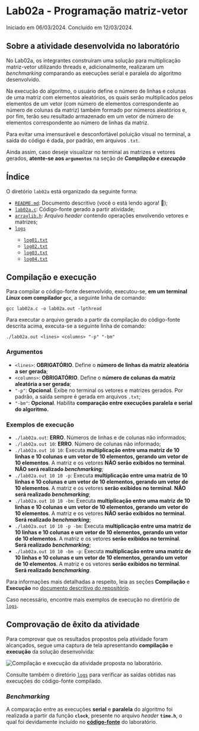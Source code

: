 <h1>Lab02a - Programação matriz-vetor</h1>
<p>Iniciado em 06/03/2024. Concluído em 12/03/2024.</p>

<h2>Sobre a atividade desenvolvida no laboratório</h2>
<p>No Lab02a, os integrantes construíram uma solução para multiplicação matriz-vetor utilizando threads e, adicionalmente, realizaram um <i>benchmarking</i> comparando as execuções serial e paralela do algoritmo desenvolvido.</p>
<p>Na execução do algoritmo, o usuário define o número de linhas e colunas de uma matriz com elementos aleatórios, os quais serão multiplicados pelos elementos de um vetor (com número de elementos correspondente ao número de colunas da matriz) também formado por números aleatórios e, por fim, terão seu resultado armazenado em um vetor de número de elementos correspondente ao número de linhas da matriz.</p>
<p>Para evitar uma imensurável e desconfortável poluição visual no terminal, a saída do código é dada, por padrão, em arquivos <code>.txt</code>.</p>
<p>Ainda assim, caso deseje visualizar no terminal as matrizes e vetores gerados, <strong>atente-se aos <code>argumentos</code></strong> na seção de <strong><i>Compilação e execução</i></strong></p>

<h2>Índice</h2>
<p>O diretório <code>lab02a</code> está organizado da seguinte forma:</p>
<ul>
 <li><a href="https://github.com/lihviaa/parallel-comp/blob/main/lab02/lab02a/README.md"><code>README.md</code></a>: Documento descritivo (você o está lendo agora! 🙂);</li>
 <li><a href="https://github.com/lihviaa/parallel-comp/blob/main/lab02/lab02a/lab02a.c"><code>lab02a.c</code></a>: Código-fonte gerado a partir atividade;</li>
 <li><a href="https://github.com/lihviaa/parallel-comp/blob/main/lab02/lab02a/arraylib.h"><code>arraylib.h</code></a>: Arquivo <i>header</i> contendo operações envolvendo vetores e matrizes;</li>
 <li><a href="https://github.com/lihviaa/parallel-comp/tree/main/lab02/lab02a/logs"><code>logs</code></a></li>
 <ul>
  <li><a href="https://github.com/lihviaa/parallel-comp/blob/main/lab02/lab02a/logs/log01.txt"><code>log01.txt</code></a></li>
  <li><a href="https://github.com/lihviaa/parallel-comp/blob/main/lab02/lab02a/logs/log02.txt"><code>log02.txt</code></a></li>
  <li><a href="https://github.com/lihviaa/parallel-comp/blob/main/lab02/lab02a/logs/log03.txt"><code>log03.txt</code></a></li>
  <li><a href="https://github.com/lihviaa/parallel-comp/blob/main/lab02/lab02a/logs/log04.txt"><code>log04.txt</code></a></li>
 </ul>
</ul>

<h2>Compilação e execução</h2>
<p>Para compilar o código-fonte desenvolvido, executou-se, <b>em um terminal <i>Linux</i> com compilador <code>gcc</code></b>, a seguinte linha de comando:</p>
<p><code>gcc lab02a.c -o lab02a.out -lpthread</code></p>
<p>Para executar o arquivo gerado a partir da compilação do código-fonte descrita acima, executa-se a seguinte linha de comando:</p>
<p><code>./lab02a.out &ltlines&gt &ltcolumns&gt "-p" "-bm"</code></p>
<h3>Argumentos</h3>
<ul>
 <li><code>&ltlines&gt</code>: <strong>OBRIGATÓRIO</strong>. Define o <strong>número de linhas da matriz aleatória a ser gerada</strong>;</li>
 <li><code>&ltcolumns&gt</code>: <strong>OBRIGATÓRIO</strong>. Define o <strong>número de colunas da matriz aleatória a ser gerada</strong>;</li>
 <li><code>"-p"</code>: <strong>Opcional</strong>. Exibe no terminal os vetores e matrizes gerados. Por padrão, a saída sempre é gerada em arquivos <code>.txt</code>;</li>
 <li><code>"-bm"</code>: <strong>Opcional</strong>. Habilita <strong>comparação entre execuções paralela e serial do algoritmo.</strong></li>
</ul>
<h3>Exemplos de execução</h3>
<ul>
 <li><code>./lab02a.out</code>: <strong>ERRO</strong>. Números de linhas e de colunas não informados;</li>
 <li><code>./lab02a.out 10</code>: <strong>ERRO</strong>. Número de colunas não informado;</li>
 <li><code>./lab02a.out 10 10</code>: Executa <strong>multiplicação entre uma matriz de 10 linhas e 10 colunas e um vetor de 10 elementos, gerando um vetor de 10 elementos</strong>. A matriz e os vetores <strong>NÃO serão exibidos no terminal</strong>. <strong>NÃO será realizado <i>benchmarking</i></strong>;</li>
 <li><code>./lab02a.out 10 10 -p</code>: Executa <strong>multiplicação entre uma matriz de 10 linhas e 10 colunas e um vetor de 10 elementos, gerando um vetor de 10 elementos</strong>. A matriz e os vetores <strong>serão exibidos no terminal</strong>. <strong>NÃO será realizado <i>benchmarking</i></strong>;</li>
 <li><code>./lab02a.out 10 10 -bm</code>: Executa <strong>multiplicação entre uma matriz de 10 linhas e 10 colunas e um vetor de 10 elementos, gerando um vetor de 10 elementos</strong>. A matriz e os vetores <strong>NÃO serão exibidos no terminal</strong>. <strong>Será realizado <i>benchmarking</i></strong>;</li>
 <li><code>./lab02a.out 10 10 -p -bm</code>: Executa <strong>multiplicação entre uma matriz de 10 linhas e 10 colunas e um vetor de 10 elementos, gerando um vetor de 10 elementos</strong>. A matriz e os vetores <strong>serão exibidos no terminal</strong>. <strong>Será realizado <i>benchmarking</i></strong>;</li>
 <li><code>./lab02a.out 10 10 -bm -p</code>: Executa <strong>multiplicação entre uma matriz de 10 linhas e 10 colunas e um vetor de 10 elementos, gerando um vetor de 10 elementos</strong>. A matriz e os vetores <strong>serão exibidos no terminal</strong>. <strong>Será realizado <i>benchmarking</i></strong>.</li>
</ul>
<p>Para informações mais detalhadas a respeito, leia as seções <b>Compilação</b> e <b>Execução</b> no <a href="https://github.com/lihviaa/parallel-comp/blob/main/README.md">documento descritivo do repositório</a>.</p>
<p>Caso necessário, encontre mais exemplos de execução no diretório de <a href="https://github.com/lihviaa/parallel-comp/tree/main/lab02/lab02a/logs"><code>logs</code></a>.</p>

<h2>Comprovação de êxito da atividade</h2>
<p>Para comprovar que os resultados propostos pela atividade foram alcançados, segue uma captura de tela apresentando <b>compilação</b> e <b>execução</b> da solução desenvolvida:</p>
<img src="https://raw.githubusercontent.com/lihviaa/parallel-comp/main/assets/execucaolab02.png" alt="Compilação e execução da atividade proposta no laboratório." />
<p>Consulte também o diretório <a href="https://github.com/lihviaa/parallel-comp/tree/main/lab02/lab02a/logs"><code>logs</code></a> para verificar as saídas obtidas nas execuções do código-fonte compilado.</p>

<h3><i>Benchmarking</i></h3>
<p>A comparação entre as execuções <strong>serial</strong> e <strong>paralela</strong> do algoritmo foi realizada a partir da função <code><strong>clock</strong></code>, presente no arquivo <i>header</i> <code><strong>time.h</strong></code>, o qual foi devidamente incluído no <a href="https://github.com/lihviaa/parallel-comp/blob/main/lab02/lab02a/lab02a.c"><strong>código-fonte</strong></a> do laboratório.</p>
